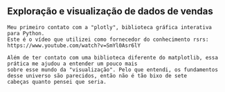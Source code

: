 ## Exploração e visualização de dados de vendas

    Meu primeiro contato com a "plotly", biblioteca gráfica interativa para Python. 
    Este é o vídeo que utilizei como fornecedor do conhecimento rsrs: https://www.youtube.com/watch?v=SmYl0Asr6lY
    
    Além de ter contato com uma biblioteca diferente do matplotlib, essa prática me ajudou a entender um pouco mais 
    sobre esse mundo da "visualização". Pelo que entendi, os fundamentos desse universo são parecidos, então não é tão bixo de sete 
    cabeças quanto pensei que seria.
